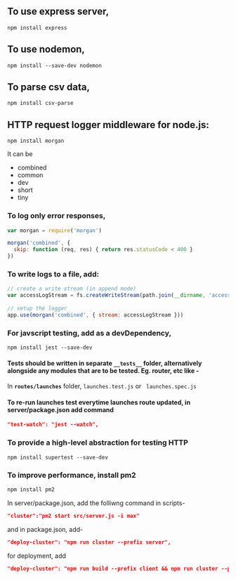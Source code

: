 ## To use express server,
```
npm install express
```

## To use nodemon,
```
npm install --save-dev nodemon
```

## To parse csv data,
```
npm install csv-parse
```

## HTTP request logger middleware for node.js:
```
npm install morgan
```

It can be
- combined 
- common
- dev
- short
- tiny

### To log only error responses, 

```javascript
var morgan = require('morgan')

morgan('combined', {
  skip: function (req, res) { return res.statusCode < 400 }
})
```
### To write logs to a file, add:
```javascript
// create a write stream (in append mode)
var accessLogStream = fs.createWriteStream(path.join(__dirname, 'access.log'), { flags: 'a' })
 
// setup the logger
app.use(morgan('combined', { stream: accessLogStream }))
```
### For javscript testing, add as a devDependency,
```
npm install jest --save-dev
```
#### Tests should be written in separate `__tests__` folder, alternatively alongside any modules that are to be tested. Eg. router, etc like - 
In **`routes/launches`** folder, `launches.test.js` or ` launches.spec.js`

#### To re-run launches test everytime launches route updated, in server/package.json add command
```json
"test-watch": "jest --watch",
```


###  To provide a high-level abstraction for testing HTTP
```
npm install supertest --save-dev
```

### To improve performance, install pm2
```sh
npm install pm2
```

In server/package.json, add the folliwng command in scripts-
```json
"cluster":"pm2 start src/server.js -i max"
```

and in package.json, add-
```json
"deploy-cluster": "npm run cluster --prefix server",
```

for deployment, add
```json
"deploy-cluster": "npm run build --prefix client && npm run cluster --prefix server",
```

